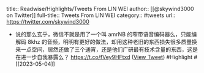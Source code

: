title:: Readwise/Highlights/Tweets From LIN WEI
author:: [[@skywind3000 on Twitter]]
full-title:: Tweets From LIN WEI
category:: #tweets
url:: https://twitter.com/skywind3000
- 说的那么玄乎，微信不就是用了一个叫 amrNB 的窄带语音编码器么，只能编解码 8khz 的音频，明明有更好的做法，却用这种老旧的东西损失很多质量换来一点空间，居然还做了三个通宵，还是他们广研最有技术含量的东西，这是在进一步自我暴露么？ https://t.co/fVey9HFtxd ([View Tweet](https://twitter.com/skywind3000/status/1635487402704642048)) #Highlight #[[2023-05-04]]